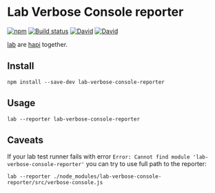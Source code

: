 # Lab Verbose Console reporter

[![npm](https://img.shields.io/npm/v/lab-verbose-console-reporter.svg)](https://www.npmjs.com/package/lab-verbose-console-reporter)
[![Build status](https://img.shields.io/travis/antipin/lab-verbose-console-reporter/master.svg)](https://travis-ci.org/antipin/lab-verbose-console-reporter)
[![David](https://img.shields.io/david/antipin/lab-verbose-console-reporter.svg)](https://david-dm.org/antipin/lab-verbose-console-reporter)
[![David](https://img.shields.io/david/dev/antipin/lab-verbose-console-reporter.svg)](https://david-dm.org/antipin/lab-verbose-console-reporter/#info=devDependencies&view=table)

[lab](https://github.com/hapijs/lab) are [hapi](https://github.com/hapijs/hapi) together.


## Install

```npm install --save-dev lab-verbose-console-reporter```

## Usage

```lab --reporter lab-verbose-console-reporter```

## Caveats

If your lab test runner fails with error ```Error: Cannot find module 'lab-verbose-console-reporter'``` you can try to use full path to the reporter:

```lab --reporter ./node_modules/lab-verbose-console-reporter/src/verbose-console.js```
